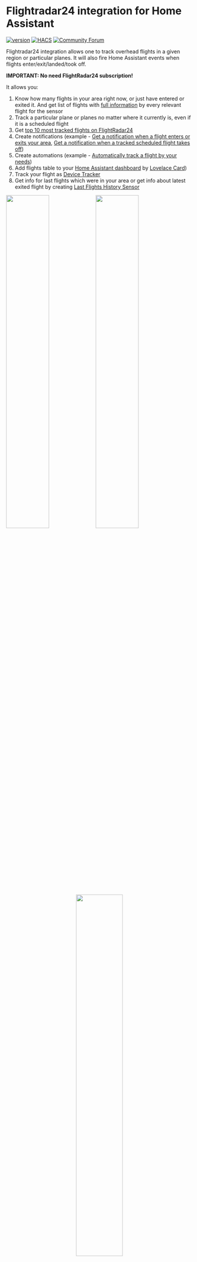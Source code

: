 # Flightradar24 integration for Home Assistant
[![version](https://img.shields.io/github/manifest-json/v/AlexandrErohin/home-assistant-flightradar24?filename=custom_components%2Fflightradar24%2Fmanifest.json&color=slateblue)](https://github.com/AlexandrErohin/home-assistant-flightradar24/releases/latest)
[![HACS](https://img.shields.io/badge/HACS-Default-orange.svg?logo=HomeAssistantCommunityStore&logoColor=white)](https://github.com/hacs/integration)
[![Community Forum](https://img.shields.io/static/v1.svg?label=Community&message=Forum&color=41bdf5&logo=HomeAssistant&logoColor=white)](https://community.home-assistant.io/t/custom-component-flightradar24)

Flightradar24 integration allows one to track overhead flights in a given region or particular planes. It will also fire Home Assistant events when flights enter/exit/landed/took off.

<b>IMPORTANT: No need FlightRadar24 subscription!</b>

It allows you:
1. Know how many flights in your area right now, or just have entered or exited it. And get list of flights with [full information](#flight) by every relevant flight for the sensor 
2. Track a particular plane or planes no matter where it currently is, even if it is a scheduled flight
3. Get [top 10 most tracked flights on FlightRadar24](#most-tracked) 
4. Create notifications (example - [Get a notification when a flight enters or exits your area](#notification-enters), [Get a notification when a tracked scheduled flight takes off](#notification-scheduled))
5. Create automations (example - [Automatically track a flight by your needs](#automation))
6. Add flights table to your [Home Assistant dashboard](https://www.home-assistant.io/dashboards/) by [Lovelace Card](#lovelace))
7. Track your flight as [Device Tracker](#device-tracker) 
8. Get info for last flights which were in your area or get info about latest exited flight by creating [Last Flights History Sensor](#last-flights) 

<img src="https://raw.githubusercontent.com/AlexandrErohin/home-assistant-flightradar24/master/docs/media/map.png" width="48%"><img src="https://raw.githubusercontent.com/AlexandrErohin/home-assistant-flightradar24/master/docs/media/sensors.png" width="48%">
<p align="center"><img src="https://raw.githubusercontent.com/AlexandrErohin/home-assistant-flightradar24/master/docs/media/lovelace.png" width="50%"></p>

## Components
### Events
 - flightradar24_entry: Fired when a flight enters the region.
 - flightradar24_exit: Fired when a flight exits the region.
 - flightradar24_most_tracked_new: Fired when a new flight appears in top 10 most tracked flights on FlightRadar24
 - flightradar24_area_landed: Fired when a flight lands in your area.
 - flightradar24_area_took_off: Fired when a flight takes off in your area.
 - flightradar24_tracked_landed: Fired when a tracked flight lands.
 - flightradar24_tracked_took_off: Fired when a tracked flight takes off.

### Sensors
 - Current in area
 - Entered area
 - Exited area
 - Additional tracked
 - Most tracked flights (You may disable it via configuration)

### <a id="device-tracker">Device Tracker</a>
You may be interested to add a live flight as device_tracker with the flight information to a person in HA.
To use it - you need to activate this feature in [Edit Configuration](#edit-configuration).
When it is enabled - this integration creates device_tracker with static name `device_tracker.flightradar24` and
this device_tracker updates when there is a live flight in the additional tracked list.
It works ONLY with one live flight from the additional tracked list at a time!

### Configuration
 - Add to track
 - Remove from track
 - API data fetching - you may disable FlightRadar API calls when not needed to prevent unnecessary API calls and save bandwidth and server load.

Sensors shows how many flights in the given area, additional tracked, just have entered or exited it. All sensors have attribute `flights` with list of [flight object](#flight) contained a full information by every relevant flight for the sensor

Configuration inputs fields allows to add or remove a flight to/from sensor - Additional tracked. Adding/Removing supports flight number, call sign, aircraft registration number

## Installation

### HACS (recommended)

Have [HACS](https://hacs.xyz/) installed, this will allow you to update easily.

<a href="https://my.home-assistant.io/redirect/hacs_repository/?owner=AlexandrErohin&repository=home-assistant-flightradar24&category=integration" target="_blank"><img src="https://my.home-assistant.io/badges/hacs_repository.svg" alt="Open your Home Assistant instance and open a repository inside the Home Assistant Community Store." /></a>

or go to <b>Hacs</b> and search for `Flightradar24`.

### Manual

1. Locate the `custom_components` directory in your Home Assistant configuration directory. It may need to be created.
2. Copy the `custom_components/flightradar24` directory into the `custom_components` directory.
3. Restart Home Assistant.

## Configuration
Flightradar24 is configured via the GUI. See [the HA docs](https://www.home-assistant.io/getting-started/integration/) for more details.

The default data is preset already

<p align="center"><img src="https://raw.githubusercontent.com/AlexandrErohin/home-assistant-flightradar24/master/docs/media/config_flow.png" width="48%"></p>

1. Go to the <b>Settings</b>-><b>Devices & services</b>.
2. Click on `+ ADD INTEGRATION`, search for `Flightradar24`.
3. You may change the default values for Radius, Latitude and Longitude
4. Click `SUBMIT`

### <a id="edit-configuration">Edit Configuration</a>
You may edit configuration data like:
1. Latitude and longitude of your point
2. Radius of your zone
3. Scan interval for updates in seconds
4. The minimum and maximum altitudes in foots between which the aircraft will be tracked
5. Enable/Disable [top 10 most tracked flights on FlightRadar24](#most-tracked)
6. Enable/Disable [device_tracker for flights](#device-tracker)
7. Username and password if you have FlightRadar24 subscription

To do that:

1. Go to the <b>Settings</b>-><b>Devices & services</b>.
2. Search for `Flightradar24`, and click on it.
3. Click on `CONFIGURE`
4. Edit the options you need and click `SUBMIT`

## Uses
### <a id="notification-enters">Notification - When a flight enters or exits your area</a>
To receive notifications of the entering flights add following lines to your `configuration.yaml` file:
```yaml
automation:
  - alias: "Flight entry notification"
    trigger:
      platform: event
      event_type: flightradar24_entry
    action:
      service: notify.mobile_app_<device_name>
      data:
        message: >-
          Flight entry of {{ trigger.event.data.callsign }} to {{ trigger.event.data.airport_destination_city }}
          [Open FlightRadar](https://www.flightradar24.com/{{ trigger.event.data.callsign }})
        data:
          url: >-
            https://fr24.com/{{ trigger.event.data.callsign }}/{{
            trigger.event.data.id }}
          clickAction: >-
            https://fr24.com/{{ trigger.event.data.callsign }}/{{
            trigger.event.data.id }}
          image: "{{ trigger.event.data.aircraft_photo_medium }}"
```

All available fields in `trigger.event.data` you can check [here](#flight)

If you have defined more than one device of FlightRadar24 for more places to observe - you may be interested to know what device has fired the event
It is stored in 
#### <a id="tracked_by_device">`trigger.event.data.tracked_by_device`</a>

To change name in tracked_by_device
1. Go to the <b>Settings</b>-><b>Devices & services</b>.
2. Search for `Flightradar24`, and click on it.
3. Click on three-dot near of device you wanted
4. Click on `Rename` in the opened sub-menu
5. Enter new name and click `OK`

### <a id="notification-scheduled">Notification - When a tracked scheduled flight takes off</a>
To receive notification of taking off tracked scheduled flight add following lines to your `configuration.yaml` file:
```yaml
automation:
  - alias: "Scheduled flight takes off"
    trigger:
      platform: event
      event_type: flightradar24_tracked_took_off
    action:
      service: notify.mobile_app_<device_name>
      data:
        message: >-
          Flight takes off {{ trigger.event.data.callsign }} to {{ trigger.event.data.airport_destination_city }}
          [Open FlightRadar](https://www.flightradar24.com/{{ trigger.event.data.callsign }})
        data:
          url: >-
            https://fr24.com/{{ trigger.event.data.callsign }}/{{
            trigger.event.data.id }}
          clickAction: >-
            https://fr24.com/{{ trigger.event.data.callsign }}/{{
            trigger.event.data.id }}
          image: "{{ trigger.event.data.aircraft_photo_medium }}"
```

### <a id="automation">Automation</a>
To automatically add a flight to additional tracking add following lines to your `configuration.yaml` file:
```yaml
automation:
  - alias: "Track flights"
    trigger:
      platform: event
      event_type: flightradar24_exit
    condition:
      - condition: template
        value_template: "{{ 'Frankfurt' == trigger.event.data.airport_origin_city }}"
    action:
      - service: text.set_value
        data:
          value: "{{ trigger.event.data.aircraft_registration }}"
        target:
          entity_id: text.flightradar24_add_to_track
```

This is an example to filter flights to track, change the conditions for your needs

### <a id="last-flights">Last Flights History Sensor</a>
You may get info for last flights which were in your area. Or get info about latest exited flight.
Here is an example for recording history for the last 5 flights.
The sensor has the same structure as `sensor.flighradar24_current_in_area` and so you can use the same markdown code.
Only the sensor state is different - it shows the latest exited flight.
You may change it for your needs.
Add following lines to your `configuration.yaml` file:
```yaml
template:
  - trigger:
      - platform: event
        event_type: flightradar24_exit

    sensor:
      - unique_id: flightradar24_last_5_flights
        name: "FlightRadar24 Last 5 Flights"
        state: >-
          {% set flight = trigger.event.data %}
          {{ flight.flight_number }} - {{ flight.airline_short }} - {{ flight.aircraft_model }} ({{ flight.aircraft_registration }})
          {{ flight.airport_origin_city }} > {{ flight.airport_destination_city }}
        attributes:
          flights: >-
            {% set n = 5 %}
            {% set m = this.attributes.flights | count | default(0) %}
            {{ [ trigger.event.data ] + 
               ( [] if m == 0 else 
                 this.attributes.flights[0:n-1] )
            }}
          icon: mdi:airplane
```

### <a id="lovelace">Lovelace Card</a>
You can add flight table to your [Home Assistant dashboard](https://www.home-assistant.io/dashboards/)

<p align="center"><img src="https://raw.githubusercontent.com/AlexandrErohin/home-assistant-flightradar24/master/docs/media/lovelace.png" width="48%"></p>

1. Go to your [Home Assistant dashboard](https://www.home-assistant.io/dashboards/)
2. In the top right corner, select the three-dot menu, then select Edit dashboard
3. Click on `+ ADD CARD`, search for `Manual`, click on `Manual`. 
4. Add following code to the input window and click `SAVE`

```markdown
type: vertical-stack
title: Flightradar24
cards:
  - type: entities
    entities:
      - entity: sensor.flightradar24_current_in_area
        name: In area
  - type: conditional
    conditions:
      - condition: numeric_state
        entity: sensor.flightradar24_current_in_area
        above: 0
    card:
      type: markdown
      content: >-
        {% set data = state_attr('sensor.flightradar24_current_in_area',
        'flights') %} {% for flight in data %}{% if (flight.tracked_type | default('live')) == 'live' %}
          <ha-icon icon="mdi:airplane"></ha-icon>{{ flight.flight_number }} - {{ flight.airline_short }} - {{ flight.aircraft_model }}
          {{ flight.airport_origin_city }}{%if flight.airport_origin_city %}<img src="https://flagsapi.com/{{ flight.airport_origin_country_code }}/shiny/16.png" title='{{ flight.airport_origin_country_name }}'/>{% endif %} -> {{ flight.airport_destination_city }}{%
          if flight.airport_destination_country_code %}<img src="https://flagsapi.com/{{ flight.airport_destination_country_code }}/shiny/16.png" title='{{ flight.airport_destination_country_name }}'/>{% endif %}
          {%if flight.time_scheduled_departure %}Departure - {{ flight.time_scheduled_departure | timestamp_custom('%H:%M') }}; {% endif %}{%if flight.time_scheduled_arrival%}Arrival - {{ flight.time_scheduled_arrival | timestamp_custom('%H:%M') }}{% endif %}
          Altitude - {{ flight.altitude }} ft{%if flight.altitude > 0 %} ({{(flight.altitude * 0.3048)| round(0)}} m){% endif%}; Gr. speed - {{ flight.ground_speed }} kts{%if flight.ground_speed > 0 %} ({{(flight.ground_speed * 1.852)| round(0)}} km/h){% endif%}
          {% else%}
          <ha-icon icon="mdi:airplane"></ha-icon>{{ flight.flight_number }} - {{ flight.callsign }} - {{ flight.tracked_type }}
          {% endif%}{% endfor %}
```

This example for `sensor.flightradar24_current_in_area` which shows flights in your area, to show additional tracked flights replace sensor name to `sensor.flightradar24_additional_tracked`

All available fields for flight you can check [here](#flight)

### Lovelace Card with Map
<p align="center"><img src="https://raw.githubusercontent.com/AlexandrErohin/home-assistant-flightradar24/master/docs/media/map.png" width="55%"></p>

1. Open in a browser https://www.flightradar24.com
2. Move the map so that your area is in the middle of the screen. And scroll to select comfortable map zoom
3. Now you have URL of the map like https://www.flightradar24.com/50.03,8.49/12 Remember this URL
4. Go to your [Home Assistant dashboard](https://www.home-assistant.io/dashboards/)
5. In the top right corner, select the three-dot menu, then select Edit dashboard 
6. Click on `+ ADD CARD`, search for `Manual`, click on `Manual`. 
7. Add following code to the input window. Replace LATITUDE, LONGITUDE and ZOOM from URL from step 3. (Example - https://www.flightradar24.com/50.03,8.49/12 - LATITUDE is 50.03, LONGITUDE is 8.49, ZOOM is 12)
8. Click `SAVE`

```markdown
type: vertical-stack
title: Flightradar24
cards:
  - type: entities
    entities:
      - entity: sensor.flightradar24_current_in_area
        name: In area
  - type: conditional
    conditions:
      - condition: numeric_state
        entity: sensor.flightradar24_current_in_area
        above: 0
    card:
      type: markdown
      content: >-
        {% set data = state_attr('sensor.flightradar24_current_in_area',
        'flights') %} {% for flight in data %}
          <ha-icon icon="mdi:airplane"></ha-icon>{{ flight.flight_number }}({{ flight.aircraft_registration }}) - {{ flight.airline_short }} - {{ flight.aircraft_model }}
          {{ flight.airport_origin_city }}{%if flight.airport_origin_city %}<img src="https://flagsapi.com/{{ flight.airport_origin_country_code }}/shiny/16.png" title='{{ flight.airport_origin_country_name }}'/>{% endif %} -> {{ flight.airport_destination_city }}{%
          if flight.airport_destination_country_code %}<img src="https://flagsapi.com/{{ flight.airport_destination_country_code }}/shiny/16.png" title='{{ flight.airport_destination_country_name }}'/>{% endif %}
          {%if flight.time_scheduled_departure %}Departure - {{ flight.time_scheduled_departure | timestamp_custom('%H:%M') }}; {% endif %}{%if flight.time_scheduled_arrival%}Arrival - {{ flight.time_scheduled_arrival | timestamp_custom('%H:%M') }}{% endif %}
          Altitude - {{ flight.altitude }} ft{%if flight.altitude > 0 %} ({{(flight.altitude * 0.3048)| round(0)}} m){% endif%}; Gr. speed - {{ flight.ground_speed }} kts{%if flight.ground_speed > 0 %} ({{(flight.ground_speed * 1.852)| round(0)}} km/h){% endif%}
          {% endfor %}
  - type: iframe
    url: >-
      https://www.flightradar24.com/simple?lat=LATITUDE&lon=LONGITUDE&z=ZOOM&label1=reg&size=small
    aspect_ratio: 100%
```

## Database decrease
To decrease data stored by [Recorder](https://www.home-assistant.io/integrations/recorder/) in database add following lines to your `configuration.yaml` file:
```yaml
recorder:
  exclude:
    entity_globs:
      - sensor.flightradar24*
```

## <a id="flight">Flight fields</a>
| Field | Description |
| --- |---|
| tracked_by_device | If you have defined more than one device of FlightRadar24 for more places to observe - you may be interested to know what device has fired the event. To rename the device check [this](#tracked_by_device) |
| tracked_type | Only for tracked flights. It shows is flight live or scheduled |
| flight_number | Flight Number |
| latitude | Current latitude of the aircraft |
| longitude | Current longitude of the aircraft |
| altitude | Altitude (measurement: foot) |
| on_ground | Is the aircraft on ground (measurement: 0 - in the air; 1 - on ground) |
| distance | Distance between the aircraft and your point (measurement: kilometers) |
| ground_speed | Ground speed (measurement: knots) |
| squawk | Squawk code are what air traffic control (ATC) use to identify aircraft when they are flying **(for subscription only)** |
| vertical_speed | Vertical speed |
| heading | The compass direction in which the craft's bow or nose is pointed (measurement: degrees) |
| callsign | Callsign of the flight |
| aircraft_registration | Aircraft registration number |
| aircraft_photo_small | Aircraft small size photo url |
| aircraft_photo_medium | Aircraft medium size photo url |
| aircraft_photo_large | Aircraft large size photo url |
| aircraft_model | Aircraft model |
| aircraft_code | Aircraft code |
| airline | Airline full name |
| airline_short | Airline short name |
| airline_iata | Airline IATA code |
| airline_icao | Airline ICAO code |
| airport_origin_name | Origin airport name |
| airport_origin_code_iata | Origin airport IATA code |
| airport_origin_code_icao | Origin airport ICAO code |
| airport_origin_country_name | Origin airport country name |
| airport_origin_country_code | Origin airport country code |
| airport_origin_city | Origin airport city name |
| airport_destination_name | Destination airport name |
| airport_destination_code_iata | Destination airport IATA code |
| airport_destination_code_icao | Destination airport ICAO code |
| airport_destination_country_name | Destination airport country name |
| airport_destination_country_code | Destination airport country code |
| airport_destination_city | Destination airport city name |
| time_scheduled_departure | Scheduled departure time |
| time_scheduled_arrival | Scheduled arrival time |
| time_real_departure | Real departure time |
| time_real_arrival | Real arrival time |
| time_estimated_departure | Estimated departure time |
| time_estimated_arrival | Estimated arrival time |

## <a id="most-tracked">Most tracked</a>
Sensor `Most tracked` shows top 10 most tracked flights on FlightRadar24 with next flight fields

| Field | Description |
|---|---|
| flight_number | Flight Number |
| callsign | Callsign of the flight |
| squawk | Squawk code are what air traffic control (ATC) use to identify aircraft when they are flying |
| aircraft_model | Aircraft model |
| aircraft_code | Aircraft code |
| clicks | How many people track this flight |
| airport_origin_code_iata | Origin airport IATA code |
| airport_origin_city | Origin airport city name |
| airport_destination_code_iata | Destination airport IATA code |
| airport_destination_city | Destination airport city name |

## Thanks To
 - [FlightRadarAPI](https://github.com/JeanExtreme002/FlightRadarAPI) by [@JeanExtreme002](https://github.com/JeanExtreme002)
 - [The OpenSky integration](https://github.com/home-assistant/core/tree/dev/homeassistant/components/opensky)

This integration should only be used for your own educational purposes. If you are interested in accessing Flightradar24 data commercially, please contact business@fr24.com. See more information at [Flightradar24's terms and conditions](https://www.flightradar24.com/terms-and-conditions).